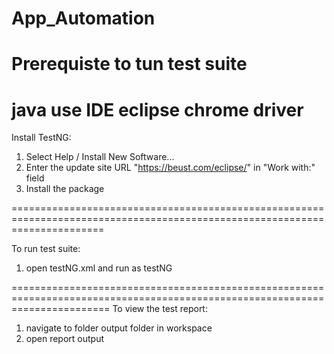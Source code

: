 # App_Automation
Prerequiste to tun test suite
=============================
java
use IDE eclipse
chrome driver
=============================================================================================================================
Install TestNG:

  1. Select Help / Install New Software...
  2. Enter the update site URL "https://beust.com/eclipse/" in "Work with:" field
  3. Install the package
  
============================================================================================================================

To run test suite:
 1. open testNG.xml and run as testNG
 
=============================================================================================================================
To view the test report:
 1. navigate to folder output folder in workspace 
 2. open report output
  
 
